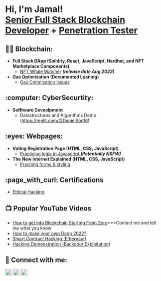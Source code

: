 <h1>Hi, I'm Jamal! <br/><a href="https://github.com/GNFinder"> Senior Full Stack Blockchain Developer</a> + <a href="www.linkedin.com/in/jamal-forbes/"> Penetration Tester </a></h1>

<h2>👨‍💻 Blockchain:</h2>

- <b>Full Stack DApp (Solidity, React, JavaScript, Hardhat, and NFT Marketplace Components)</b>
  - [NFT Whale Watcher](https://github.com/GNFinder/NFTWhaleWatcher) <b><i>(release date Aug 2022)</b></i>
- <b>Gas Optimization (Documented Leaning)</b>
  - [Gas Optimization Issues](https://github.com/byterocket/c4-common-issues)

<h2>:computer: CyberSecurtity:</h2>

- <b>Sofftware Deveolpment</b>
  - Datastructures and Algorithms Demo (https://replit.com/@DanielSon16)</b></i>

<h2> :eyes: Webpages:</h2>

- <b>Voting Registration Page (HTML, CSS, JavaScript)</b>
  - [Practicing logic in Javascript ](https://canyouvoteyet.danielson16.repl.co/)<b><i>(Potentially NSFW)</b></i>
- <b>The New Internet Explained (HTML, CSS, JavaScript)</b>
  - [Praciting forms & styling](https://technology-films-and-media.danielson16.repl.co/)
  
<h2> :page_with_curl: Certifications</h2>

- [Ethical Hacking](https://www.udemy.com/certificate/UC-4879ce8e-a1a2-41a3-a6fc-e17ed314f78f/)

<h2>📺 Popular YouTube Videos</h2>

- [How to get into Blockchain Starting From Zero](https://www.youtube.com/myIdea)>>>Contact me and tell me what you know
- [How to make your own Dapp 2022?](https://www.youtube.com/myIdea)
- [Smart Contract Hacking (Ethernaut)](https://www.youtube.com/myIdea)
- [Hacking Demonstration (Backdoor Exploitation)](https://www.youtube.com/myIdea)

<h2> 🤳 Connect with me:</h2>

[<img align="left" alt="JamalForbes | LinkedIn" width="22px" src="https://cdn.jsdelivr.net/npm/simple-icons@v3/icons/linkedin.svg" />][linkedin]
[<img align="left" alt="JamalForbes | Twitter" width="22px" src="https://cdn.jsdelivr.net/npm/simple-icons@v3/icons/twitter.svg" />][twitter]
[<img align="left" alt="JamalForbes | YouTube" width="22px" src="https://cdn.jsdelivr.net/npm/simple-icons@v3/icons/youtube.svg" />][youtube]

[linkedin]: www.linkedin.com/in/jamal-forbes
[twitter]: https://twitter.com/JamalForbes_
[youtube]: https://www.youtube.com/c/jamalforbes

<!--
amal Forbes - </h1>

<h2>Synopsis</h2>
Hi there 👋

- 🔭 I’m a visionary blockchain engineer. I use Solidty Smart Contract on EVM compatible blockchains

- 🌱 I’m currently learning the Proof-of-stake (PoS) mechanism that Ethereum will use after The Merge..
- 👯 I’m looking to collaborate on Flash Loan Arbitrage Programmes.
- 🤔 I’m looking for help connecting with like-minded developers.
- 💬 Ask me about web3.0 and hacking.
- 📫 How to reach me: https://twitter.com/JamalForbes_
- ⚡ Fun fact: I've been on stage with Prince Harry and Basement Jaxx.
<br />
